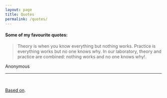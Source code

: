 ```yaml
---
layout: page
title: Quotes
permalink: /quotes/
---
```


#### Some of my favourite quotes:

> Theory is when you know everything but nothing works. Practice is everything works but no one knows why. In our laboratory, theory and practice are combined: nothing works and no one knows why!.

Anonymous

---
<br>

[Based on](https://simonecarletti.com/quotes/).
